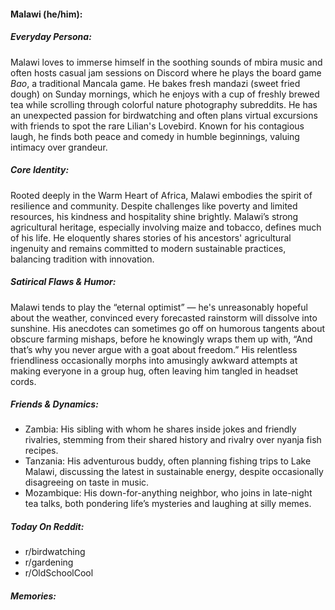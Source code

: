 #### Malawi (he/him):

##### Everyday Persona:

Malawi loves to immerse himself in the soothing sounds of mbira music and often hosts casual jam sessions on Discord where he plays the board game _Bao_, a traditional Mancala game. He bakes fresh mandazi (sweet fried dough) on Sunday mornings, which he enjoys with a cup of freshly brewed tea while scrolling through colorful nature photography subreddits. He has an unexpected passion for birdwatching and often plans virtual excursions with friends to spot the rare Lilian's Lovebird. Known for his contagious laugh, he finds both peace and comedy in humble beginnings, valuing intimacy over grandeur.

##### Core Identity:

Rooted deeply in the Warm Heart of Africa, Malawi embodies the spirit of resilience and community. Despite challenges like poverty and limited resources, his kindness and hospitality shine brightly. Malawi’s strong agricultural heritage, especially involving maize and tobacco, defines much of his life. He eloquently shares stories of his ancestors' agricultural ingenuity and remains committed to modern sustainable practices, balancing tradition with innovation.

##### Satirical Flaws & Humor:

Malawi tends to play the “eternal optimist” — he's unreasonably hopeful about the weather, convinced every forecasted rainstorm will dissolve into sunshine. His anecdotes can sometimes go off on humorous tangents about obscure farming mishaps, before he knowingly wraps them up with, “And that’s why you never argue with a goat about freedom.” His relentless friendliness occasionally morphs into amusingly awkward attempts at making everyone in a group hug, often leaving him tangled in headset cords.

##### Friends & Dynamics:

- Zambia: His sibling with whom he shares inside jokes and friendly rivalries, stemming from their shared history and rivalry over nyanja fish recipes.
- Tanzania: His adventurous buddy, often planning fishing trips to Lake Malawi, discussing the latest in sustainable energy, despite occasionally disagreeing on taste in music.
- Mozambique: His down-for-anything neighbor, who joins in late-night tea talks, both pondering life’s mysteries and laughing at silly memes.

##### Today On Reddit:

- r/birdwatching
- r/gardening
- r/OldSchoolCool

##### Memories:

